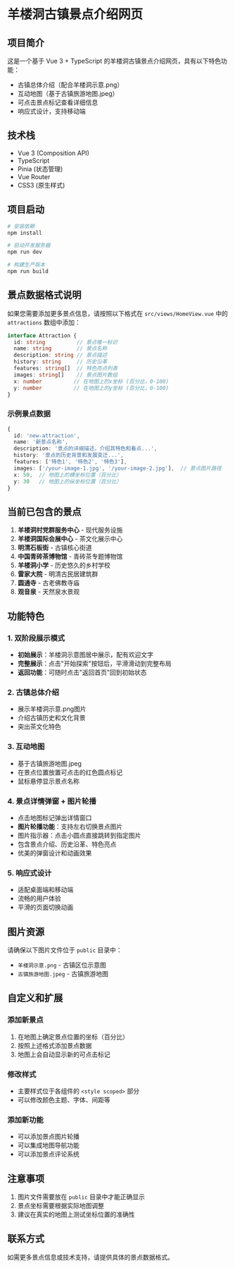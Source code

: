 # 羊楼洞古镇景点介绍网页

## 项目简介

这是一个基于 Vue 3 + TypeScript 的羊楼洞古镇景点介绍网页，具有以下特色功能：

- 古镇总体介绍（配合羊楼洞示意.png）
- 互动地图（基于古镇旅游地图.jpeg）
- 可点击景点标记查看详细信息
- 响应式设计，支持移动端

## 技术栈

- Vue 3 (Composition API)
- TypeScript
- Pinia (状态管理)
- Vue Router
- CSS3 (原生样式)

## 项目启动

```bash
# 安装依赖
npm install

# 启动开发服务器
npm run dev

# 构建生产版本
npm run build
```

## 景点数据格式说明

如果您需要添加更多景点信息，请按照以下格式在 `src/views/HomeView.vue` 中的 `attractions` 数组中添加：

```typescript
interface Attraction {
  id: string          // 景点唯一标识
  name: string        // 景点名称
  description: string // 景点描述
  history: string     // 历史沿革
  features: string[]  // 特色亮点列表
  images: string[]    // 景点图片数组
  x: number          // 在地图上的x坐标 (百分比，0-100)
  y: number          // 在地图上的y坐标 (百分比，0-100)
}
```

### 示例景点数据

```typescript
{
  id: 'new-attraction',
  name: '新景点名称',
  description: '景点的详细描述，介绍其特色和看点...',
  history: '景点的历史背景和发展变迁...',
  features: ['特色1', '特色2', '特色3'],
  images: ['/your-image-1.jpg', '/your-image-2.jpg'],  // 景点图片路径
  x: 50,  // 地图上的横坐标位置（百分比）
  y: 30   // 地图上的纵坐标位置（百分比）
}
```

## 当前已包含的景点

1. **羊楼洞村党群服务中心** - 现代服务设施
2. **羊楼洞国际会展中心** - 茶文化展示中心
3. **明清石板街** - 古镇核心街道
4. **中国青砖茶博物馆** - 青砖茶专题博物馆
5. **羊楼洞小学** - 历史悠久的乡村学校
6. **雷家大院** - 明清古民居建筑群
7. **圆通寺** - 古老佛教寺庙
8. **观音泉** - 天然泉水景观

## 功能特色

### 1. 双阶段展示模式
- **初始展示**：羊楼洞示意图居中展示，配有欢迎文字
- **完整展示**：点击"开始探索"按钮后，平滑滑动到完整布局
- **返回功能**：可随时点击"返回首页"回到初始状态

### 2. 古镇总体介绍
- 展示羊楼洞示意.png图片
- 介绍古镇历史和文化背景
- 突出茶文化特色

### 3. 互动地图
- 基于古镇旅游地图.jpeg
- 在景点位置放置可点击的红色圆点标记
- 鼠标悬停显示景点名称

### 4. 景点详情弹窗 + 图片轮播
- 点击地图标记弹出详情窗口
- **图片轮播功能**：支持左右切换景点图片
- 图片指示器：点击小圆点直接跳转到指定图片
- 包含景点介绍、历史沿革、特色亮点
- 优美的弹窗设计和动画效果

### 5. 响应式设计
- 适配桌面端和移动端
- 流畅的用户体验
- 平滑的页面切换动画

## 图片资源

请确保以下图片文件位于 `public` 目录中：
- `羊楼洞示意.png` - 古镇区位示意图
- `古镇旅游地图.jpeg` - 古镇旅游地图

## 自定义和扩展

### 添加新景点
1. 在地图上确定景点位置的坐标（百分比）
2. 按照上述格式添加景点数据
3. 地图上会自动显示新的可点击标记

### 修改样式
- 主要样式位于各组件的 `<style scoped>` 部分
- 可以修改颜色主题、字体、间距等

### 添加新功能
- 可以添加景点图片轮播
- 可以集成地图导航功能
- 可以添加景点评论系统

## 注意事项

1. 图片文件需要放在 `public` 目录中才能正确显示
2. 景点坐标需要根据实际地图调整
3. 建议在真实的地图上测试坐标位置的准确性

## 联系方式

如需更多景点信息或技术支持，请提供具体的景点数据格式。
